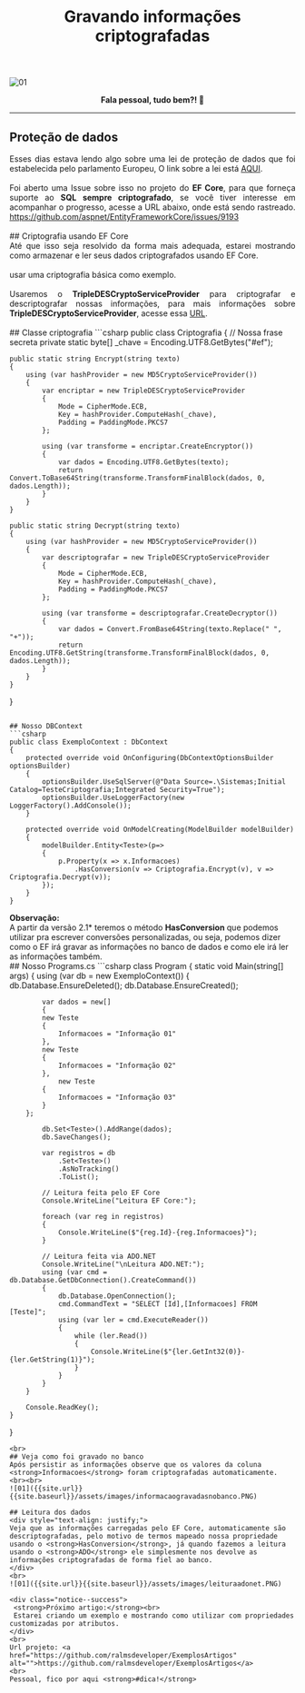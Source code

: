 ﻿---
title: "Gravando informações criptografadas"
comments: true
excerpt_separator: "Ler mais"
categories:
  - Dica
toc: true
toc_label: "Começando"
---

![01]({{site.url}}{{site.baseurl}}/assets/images/efcoretopocriptografia.jpg)

<center><strong>Fala pessoal, tudo bem?! 🔑 </strong></center>
<hr>

## Proteção de dados

<div style="text-align: justify;">
Esses dias estava lendo algo sobre uma lei de proteção de dados que foi estabelecida pelo parlamento Europeu, O link sobre a lei está <a href="http://eur-lex.europa.eu/legal-content/EN/TXT/?uri=CELEX%3A32016R0679" alt="">AQUI</a>.<br><br>
Foi aberto uma Issue sobre isso no projeto do <strong>EF Core</strong>, para que forneça suporte ao <strong>SQL sempre criptografado</strong>, se você tiver interesse em acompanhar o progresso, acesse a URL abaixo, onde está sendo rastreado.
<a href="https://github.com/aspnet/EntityFrameworkCore/issues/9193" alt="">https://github.com/aspnet/EntityFrameworkCore/issues/9193</a><br>

</div>
<br>
## Criptografia usando EF Core
<div style="text-align: justify;">
Até que isso seja resolvido da forma mais adequada, estarei mostrando como armazenar e ler seus dados criptografados usando EF Core.
<br><br>usar uma criptografia básica como exemplo.<br><br>
Usaremos o <strong>TripleDESCryptoServiceProvider</strong> para criptografar e descriptografar nossas informações, para mais informações sobre <strong>TripleDESCryptoServiceProvider</strong>, acesse essa <a href="https://msdn.microsoft.com/pt-br/library/system.security.cryptography.tripledescryptoserviceprovider(v=vs.110).aspx" alt="">URL</a>.
</div>
<br>
## Classe criptografia
```csharp
public class Criptografia
{
    // Nossa frase secreta
    private static byte[] _chave = Encoding.UTF8.GetBytes("#ef");

    public static string Encrypt(string texto)
    {
        using (var hashProvider = new MD5CryptoServiceProvider())
        {
            var encriptar = new TripleDESCryptoServiceProvider
            {
                Mode = CipherMode.ECB,
                Key = hashProvider.ComputeHash(_chave),
                Padding = PaddingMode.PKCS7
            };

            using (var transforme = encriptar.CreateEncryptor())
            {
                var dados = Encoding.UTF8.GetBytes(texto);
                return Convert.ToBase64String(transforme.TransformFinalBlock(dados, 0, dados.Length));
            }
        }
    }

    public static string Decrypt(string texto)
    {
        using (var hashProvider = new MD5CryptoServiceProvider())
        {
            var descriptografar = new TripleDESCryptoServiceProvider
            {
                Mode = CipherMode.ECB,
                Key = hashProvider.ComputeHash(_chave),
                Padding = PaddingMode.PKCS7
            };

            using (var transforme = descriptografar.CreateDecryptor())
            {
                var dados = Convert.FromBase64String(texto.Replace(" ", "+"));
                return Encoding.UTF8.GetString(transforme.TransformFinalBlock(dados, 0, dados.Length));
            }
        }
    }
}
```

## Nosso DBContext
```csharp
public class ExemploContext : DbContext
{
    protected override void OnConfiguring(DbContextOptionsBuilder optionsBuilder)
    {
        optionsBuilder.UseSqlServer(@"Data Source=.\Sistemas;Initial Catalog=TesteCriptografia;Integrated Security=True");
        optionsBuilder.UseLoggerFactory(new LoggerFactory().AddConsole());
    }

    protected override void OnModelCreating(ModelBuilder modelBuilder)
    {
        modelBuilder.Entity<Teste>(p=>
        {
            p.Property(x => x.Informacoes)
                .HasConversion(v => Criptografia.Encrypt(v), v => Criptografia.Decrypt(v));
        });
    }
}
```
<div class="notice--warning">
 <strong>Observação:</strong><br>
 A partir da versão 2.1* teremos o método <strong>HasConversion</strong> que podemos utilizar pra escrever conversões personalizadas, ou seja, podemos dizer como o EF irá gravar as informações no banco de dados e como ele irá ler as informações também.
</div>
## Nosso Programs.cs
```csharp
class Program
{
    static void Main(string[] args)
    {
        using (var db = new ExemploContext())
        {
            db.Database.EnsureDeleted();
            db.Database.EnsureCreated();

            var dados = new[]
            {
            new Teste
            {
                Informacoes = "Informação 01"
            },
            new Teste
            {
                Informacoes = "Informação 02"
            },
                new Teste
            {
                Informacoes = "Informação 03"
            }
        };

            db.Set<Teste>().AddRange(dados);
            db.SaveChanges();

            var registros = db
                .Set<Teste>()
                .AsNoTracking()
                .ToList();

            // Leitura feita pelo EF Core
            Console.WriteLine("Leitura EF Core:");

            foreach (var reg in registros)
            {
                Console.WriteLine($"{reg.Id}-{reg.Informacoes}");
            }

            // Leitura feita via ADO.NET
            Console.WriteLine("\nLeitura ADO.NET:");
            using (var cmd = db.Database.GetDbConnection().CreateCommand())
            {
                db.Database.OpenConnection();
                cmd.CommandText = "SELECT [Id],[Informacoes] FROM [Teste]";
                using (var ler = cmd.ExecuteReader())
                {
                    while (ler.Read())
                    {
                        Console.WriteLine($"{ler.GetInt32(0)}-{ler.GetString(1)}");
                    }
                }
            }
        }

        Console.ReadKey();
    }
}
```
<br>
## Veja como foi gravado no banco
Após persistir as informações observe que os valores da coluna <strong>Informacoes</strong> foram criptografadas automaticamente.
<br><br>
![01]({{site.url}}{{site.baseurl}}/assets/images/informacaogravadasnobanco.PNG)

## Leitura dos dados
<div style="text-align: justify;">
Veja que as informações carregadas pelo EF Core, automaticamente são descriptografadas, pelo motivo de termos mapeado nossa propriedade usando o <strong>HasConversion</strong>, já quando fazemos a leitura usando o <strong>ADO</strong> ele simplesmente nos devolve as informações criptografadas de forma fiel ao banco.
</div>
<br>
![01]({{site.url}}{{site.baseurl}}/assets/images/leituraadonet.PNG)

<div class="notice--success">
 <strong>Próximo artigo:</strong><br>
 Estarei criando um exemplo e mostrando como utilizar com propriedades customizadas por atributos.
</div>
<br>
Url projeto: <a href="https://github.com/ralmsdeveloper/ExemplosArtigos" alt="">https://github.com/ralmsdeveloper/ExemplosArtigos</a>
<br>
Pessoal, fico por aqui <strong>#dica!</strong>



